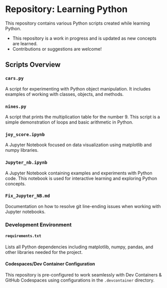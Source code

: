 # Repository: Learning Python

This repository contains various Python scripts created while learning Python.

- This repository is a work in progress and is updated as new concepts are learned.
- Contributions or suggestions are welcome!

## Scripts Overview

### `cars.py`
A script for experimenting with Python object manipulation. It includes examples of working with classes, objects, and methods.

### `nines.py`
A script that prints the multiplication table for the number 9. This script is a simple demonstration of loops and basic arithmetic in Python.

### `joy_score.ipynb`
A Jupyter Notebook focused on data visualization using matplotlib and numpy libraries.

### `Jupyter_nb.ipynb`
A Jupyter Notebook containing examples and experiments with Python code. This notebook is used for interactive learning and exploring Python concepts.

### `Fix_Jupyter_NB.md`
Documentation on how to resolve git line-ending issues when working with Jupyter notebooks.

### Development Environment

#### `requirements.txt`
Lists all Python dependencies including matplotlib, numpy, pandas, and other libraries needed for the project.

#### Codespaces/Dev Container Configuration
This repository is pre-configured to work seamlessly with Dev Containers & GitHub Codespaces using configurations in the `.devcontainer` directory.

